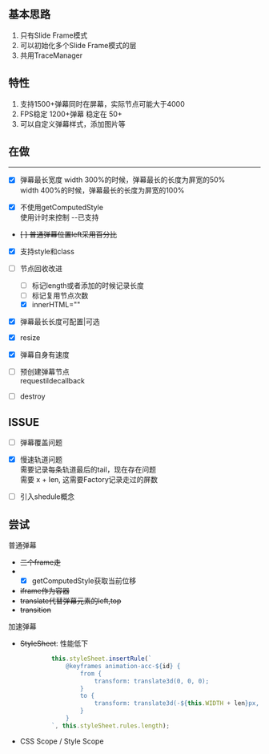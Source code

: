 ## 基本思路
1. 只有Slide Frame模式
2. 可以初始化多个Slide Frame模式的层
3. 共用TraceManager



## 特性
1. 支持1500+弹幕同时在屏幕，实际节点可能大于4000
2. FPS稳定 1200+弹幕 稳定在 50+
3. 可以自定义弹幕样式，添加图片等


## 在做
----------------------

* [x] 弹幕最长宽度
width 300%的时候，弹幕最长的长度为屏宽的50%    
width 400%的时候，弹幕最长的长度为屏宽的100%    

* [x] 不使用getComputedStyle   
使用计时来控制 --已支持


* ~~[ ] 普通弹幕位置left采用百分比~~

* [x] 支持style和class
   
* [ ] 节点回收改进
  * [ ] 标记length或者添加的时候记录长度
  * [ ] 标记复用节点次数
  * [x] innerHTML=""

* [x] 弹幕最长长度可配置|可选
* [x] resize
* [x] 弹幕自身有速度
* [ ] 预创建弹幕节点   
    requestildecallback 

* [ ] destroy

## ISSUE
* [ ] 弹幕覆盖问题
* [x] 慢速轨道问题   
    需要记录每条轨道最后的tail，现在存在问题    
    需要 x + len, 这需要Factory记录走过的屏数
* [ ] 引入shedule概念




## 尝试

普通弹幕
* ~~三个frame走~~
* * [x]  getComputedStyle获取当前位移
*  ~~iframe作为容器~~
*  ~~translate代替弹幕元素的left,top~~
*  ~~transition~~

加速弹幕
* ~~StyleSheet~~: 性能低下
```js
            this.styleSheet.insertRule(`
                @keyframes animation-acc-${id} {
                    from {
                        transform: translate3d(0, 0, 0);
                    }
                    to {
                        transform: translate3d(-${this.WIDTH + len}px, 0, 0);
                    }
                }
            `, this.styleSheet.rules.length);
``` 
* CSS Scope / Style Scope
  